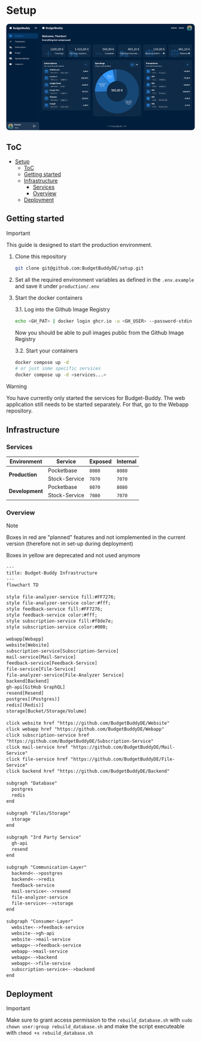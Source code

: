 # Setup

<img src="./assets/app_desktop.png" style="border-radius: 8px;"/>

## ToC

- [Setup](#setup)
  - [ToC](#toc)
  - [Getting started](#getting-started)
  - [Infrastructure](#infrastructure)
    - [Services](#services)
    - [Overview](#overview)
  - [Deployment](#deployment)

## Getting started

> [!IMPORTANT]
> This guide is designed to start the production environment.

1. Clone this repository

   ```bash
   git clone git@github.com:BudgetBuddyDE/setup.git
   ```

2. Set all the required environment variables as defined in the `.env.example` and save it under `production/.env`
3. Start the docker containers

   3.1. Log into the Github Image Registry

   ```bash
   echo <GH_PAT> | docker login ghcr.io -u <GH_USER> --password-stdin
   ```

   Now you should be able to pull images public from the Github Image Registry

   3.2. Start your containers

   ```bash
   docker compose up -d
   # or just some specific services
   docker compose up -d <services...>
   ```

> [!WARNING]
> You have currently only started the services for Budget-Buddy. The web application still needs to be started separately. For that, go to the Webapp repository.

## Infrastructure

### Services

<table>
  <thead>
    <tr>
      <th>Environment</th>
      <th>Service</th>
      <th>Exposed</th>
      <th>Internal</th>
    </tr>
  </thead>
  <tbody>
    <!-- Production -->
    <tr>
      <td rowspan="2">
        <strong>Production</strong>
      </td>
      <td>Pocketbase</td>
      <td>
        <code>8080</code>
      </td>
      <td>
        <code>8080</code>
      </td>
    </tr>
    <tr>
      <td>Stock-Service</td>
      <td>
        <code>7070</code>
      </td>
      <td>
        <code>7070</code>
      </td> 
    </tr>
    <!-- DEVELOPMENT -->
    <tr>
      <td rowspan="2">
        <strong>Development</strong>
      </td>
      <td>Pocketbase</td>
      <td>
        <code>8070</code>
      </td>
      <td>
        <code>8080</code>
      </td>
    </tr>
    <tr>
      <td>Stock-Service</td>
      <td>
        <code>7080</code>
      </td>
      <td>
        <code>7070</code>
      </td>
    </tr>
  </tbody>
</table>

### Overview

> [!NOTE]
> Boxes in red are "planned" features and not iomplemented in the current version (therefore not in set-up during deployment)
>
> Boxes in yellow are deprecated and not used anymore

```mermaid
---
title: Budget-Buddy Infrastructure
---
flowchart TD

style file-analyzer-service fill:#FF7276;
style file-analyzer-service color:#fff;
style feedback-service fill:#FF7276;
style feedback-service color:#fff;
style subscription-service fill:#f8de7e;
style subscription-service color:#000;

webapp[Webapp]
website[Website]
subscription-service[Subscription-Service]
mail-service[Mail-Service]
feedback-service[Feedback-Service]
file-service[File-Service]
file-analyzer-service[File-Analyzer Service]
backend[Backend]
gh-api[GitHub GraphQL]
resend[Resend]
postgres[(Postgres)]
redis[(Redis)]
storage[Bucket/Storage/Volume]

click website href "https://github.com/BudgetBuddyDE/Website"
click webapp href "https://github.com/BudgetBuddyDE/Webapp"
click subscription-service href "https://github.com/BudgetBuddyDE/Subscription-Service"
click mail-service href "https://github.com/BudgetBuddyDE/Mail-Service"
click file-service href "https://github.com/BudgetBuddyDE/File-Service"
click backend href "https://github.com/BudgetBuddyDE/Backend"

subgraph "Database"
  postgres
  redis
end

subgraph "Files/Storage"
  storage
end

subgraph "3rd Party Service"
  gh-api
  resend
end

subgraph "Communication-Layer"
  backend<-->postgres
  backend<-->redis
  feedback-service
  mail-service<-->resend
  file-analyzer-service
  file-service<-->storage
end

subgraph "Consumer-Layer"
  website<-->feedback-service
  website-->gh-api
  website-->mail-service
  webapp<-->feedback-service
  webapp-->mail-service
  webapp<-->backend
  webapp<-->file-service
  subscription-service<-->backend
end
```

## Deployment

> [!IMPORTANT]
> Make sure to grant access permission to the `rebuild_database.sh` with `sudo chown user:group rebuild_database.sh` and make the script executeable with `chmod +x rebuild_database.sh`
